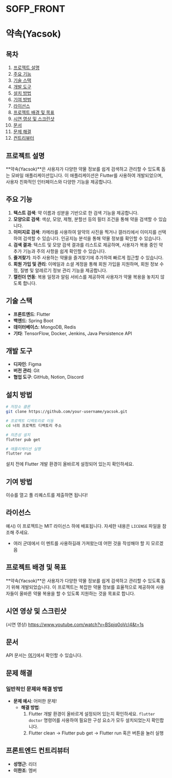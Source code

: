 # SOFP_FRONT
# 약속(Yacsok)

## 목차
1. [프로젝트 설명](#프로젝트-설명)
2. [주요 기능](#주요-기능)
3. [기술 스택](#기술-스택)
4. [개발 도구](#개발-도구)
5. [설치 방법](#설치-방법)
6. [기여 방법](#기여-방법)
7. [라이선스](#라이선스)
8. [프로젝트 배경 및 목표](#프로젝트-배경-및-목표)
9. [시연 영상 및 스크린샷](#시연-영상-및-스크린샷)
10. [문서](#문서)
11. [문제 해결](#문제-해결)
12. [컨트리뷰터](#컨트리뷰터)

## 프로젝트 설명
**약속(Yacsok)**은 사용자가 다양한 약물 정보를 쉽게 검색하고 관리할 수 있도록 돕는 모바일 애플리케이션입니다. 이 애플리케이션은 Flutter를 사용하여 개발되었으며, 사용자 친화적인 인터페이스와 다양한 기능을 제공합니다.

## 주요 기능
1. **텍스트 검색**: 약 이름과 성분을 기반으로 한 검색 기능을 제공합니다.
2. **모양으로 검색**: 색상, 모양, 제형, 분할선 등의 필터 조건을 통해 약을 검색할 수 있습니다.
3. **이미지로 검색**: 카메라를 사용하여 알약의 사진을 찍거나 갤러리에서 이미지를 선택하여 검색할 수 있습니다. 인공지능 분석을 통해 약물 정보를 확인할 수 있습니다.
4. **검색 결과**: 텍스트 및 모양 검색 결과를 리스트로 제공하며, 사용자가 복용 중인 약 추가 기능과 주의 사항을 쉽게 확인할 수 있습니다.
5. **즐겨찾기**: 자주 사용하는 약물을 즐겨찾기에 추가하여 빠르게 접근할 수 있습니다.
6. **회원 가입 및 관리**: 이메일과 소셜 계정을 통해 회원 가입을 지원하며, 회원 정보 수정, 질병 및 알레르기 정보 관리 기능을 제공합니다.
7. **캘린더 연동**: 복용 일정과 알림 서비스를 제공하여 사용자가 약물 복용을 놓치지 않도록 합니다.

## 기술 스택
- **프론트엔드**: Flutter
- **백엔드**: Spring Boot
- **데이터베이스**: MongoDB, Redis
- **기타**: TensorFlow, Docker, Jenkins, Java Persistence API

## 개발 도구
- **디자인**: Figma
- **버전 관리**: Git
- **협업 도구**: GitHub, Notion, Discord

## 설치 방법
```bash
# 저장소 클론
git clone https://github.com/your-username/yacsok.git

# 프로젝트 디렉토리로 이동
cd 너의 프로젝트 디렉토리 주소

# 의존성 설치
flutter pub get

# 애플리케이션 실행
flutter run
```
설치 전에 Flutter 개발 환경이 올바르게 설정되어 있는지 확인하세요.

## 기여 방법
이슈를 열고 풀 리퀘스트를 제출하면 됩니다!

## 라이선스
예시) 이 프로젝트는 MIT 라이선스 하에 배포됩니다. 자세한 내용은 `LICENSE` 파일을 참조해 주세요.
- 여러 군데에서 이 멘트를 사용하길래 가져왔는데 어떤 것을 작성해야 할 지 모르겠음

## 프로젝트 배경 및 목표
**약속(Yacsok)**은 사용자가 다양한 약물 정보를 쉽게 검색하고 관리할 수 있도록 돕기 위해 개발되었습니다. 이 프로젝트는 복잡한 약물 정보를 효율적으로 제공하여 사용자들이 올바른 약물 복용을 할 수 있도록 지원하는 것을 목표로 합니다.

## 시연 영상 및 스크린샷
(시연 영상) https://www.youtube.com/watch?v=BSpjq0oVcI4&t=1s

## 문서
API 문서는 [여기](https://linktodocumentation.com)에서 확인할 수 있습니다.

## 문제 해결
### 일반적인 문제와 해결 방법
- **문제 예시**: 어떠한 문제!
  - **해결 방법**:
    1. Flutter 개발 환경이 올바르게 설정되어 있는지 확인하세요. `flutter doctor` 명령어를 사용하여 필요한 구성 요소가 모두 설치되었는지 확인합니다.
    2. Flutter clean -> Flutter pub get -> Flutter run 혹은 버튼을 눌러 실행
  
## 프론트엔드 컨트리뷰터
- **성명근**: 리더
- **이한조**: 멤버
